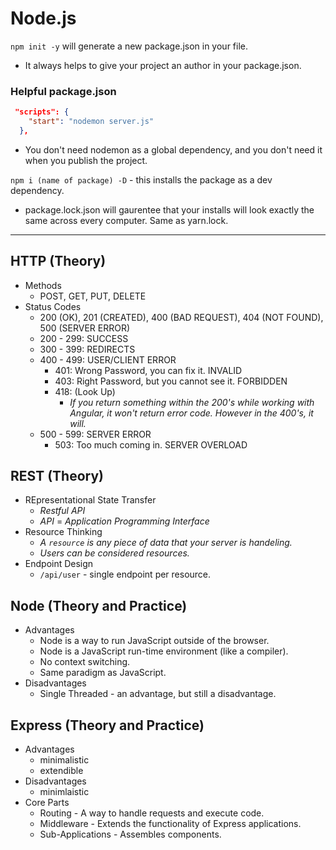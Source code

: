 # Node.js

`npm init -y` will generate a new package.json in your file.

* It always helps to give your project an author in your package.json.

### Helpful package.json
```json
 "scripts": {
    "start": "nodemon server.js"
  },
```
* You don't need nodemon as a global dependency, and you don't need it when you publish the project.

`npm i (name of package) -D` - this installs the package as a dev dependency.

* package.lock.json will gaurentee that your installs will look exactly the same across every computer. Same as yarn.lock.

---

## HTTP (Theory)
  * Methods
    * POST, GET, PUT, DELETE
  * Status Codes
    * 200 (OK), 201 (CREATED), 400 (BAD REQUEST), 404 (NOT FOUND), 500 (SERVER ERROR)
    * 200 - 299: SUCCESS
    * 300 - 399: REDIRECTS
    * 400 - 499: USER/CLIENT ERROR
      * 401: Wrong Password, you can fix it. INVALID
      * 403: Right Password, but you cannot see it. FORBIDDEN
      * 418: (Look Up)
        * *If you return something within the 200's while working with Angular, it won't return error code. However in the 400's, it will.*
    * 500 - 599: SERVER ERROR
      * 503: Too much coming in. SERVER OVERLOAD

## REST (Theory)
  * REpresentational State Transfer
    * *Restful API*
    * *API* = *Application Programming Interface*
  * Resource Thinking
    * *A `resource` is any piece of data that your server is handeling.*
    * *Users can be considered resources.*
  * Endpoint Design
    * `/api/user` - single endpoint per resource.

## Node (Theory and Practice)
  * Advantages
    * Node is a way to run JavaScript outside of the browser.
    * Node is a JavaScript run-time environment (like a compiler).
    * No context switching.
    * Same paradigm as JavaScript.
  * Disadvantages
    * Single Threaded - an advantage, but still a disadvantage.

## Express (Theory and Practice)
  * Advantages
    * minimalistic
    * extendible
  * Disadvantages
    * minimlaistic
  * Core Parts
    * Routing - A way to handle requests and execute code.
    * Middleware - Extends the functionality of Express applications.
    * Sub-Applications - Assembles components.